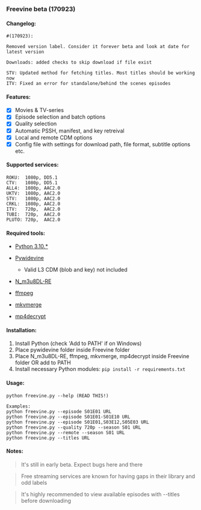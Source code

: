 ### Freevine beta (170923)

#### Changelog:

    #(170923):

    Removed version label. Consider it forever beta and look at date for latest version

    Downloads: added checks to skip download if file exist

    STV: Updated method for fetching titles. Most titles should be working now
    ITV: Fixed an error for standalone/behind the scenes episodes

#### Features:

- [x] Movies & TV-series
- [x] Episode selection and batch options
- [x] Quality selection
- [x] Automatic PSSH, manifest, and key retreival 
- [x] Local and remote CDM options
- [x] Config file with settings for download path, file format, subtitle options etc.

#### Supported services:

    ROKU:  1080p, DD5.1
    CTV:   1080p, DD5.1
    ALL4:  1080p, AAC2.0
    UKTV:  1080p, AAC2.0
    STV:   1080p, AAC2.0
    CRKL:  1080p, AAC2.0
    ITV:   720p,  AAC2.0
    TUBI:  720p,  AAC2.0
    PLUTO: 720p,  AAC2.0

#### Required tools:

* [Python 3.10.*](https://www.python.org/)

* [Pywidevine](https://www.mediafire.com/file/y7o57xs6pazx0rc/pywidevine.zip/)

    * Valid L3 CDM (blob and key) not included

* [N_m3u8DL-RE](https://github.com/nilaoda/N_m3u8DL-RE/releases/)

* [ffmpeg](https://ffmpeg.org/)

* [mkvmerge](https://mkvtoolnix.download/downloads.html)

* [mp4decrypt](https://www.bento4.com/downloads/)

#### Installation:

1. Install Python (check 'Add to PATH' if on Windows)
2. Place pywidevine folder inside Freevine folder
3. Place N_m3u8DL-RE, ffmpeg, mkvmerge, mp4decrypt inside Freevine folder OR add to PATH
4. Install necessary Python modules: `pip install -r requirements.txt`

#### Usage:

    python freevine.py --help (READ THIS!)

    Examples:
    python freevine.py --episode S01E01 URL
    python freevine.py --episode S01E01-S01E10 URL
    python freevine.py --episode S01E01,S03E12,S05E03 URL
    python freevine.py --quality 720p --season S01 URL
    python freevine.py --remote --season S01 URL
    python freevine.py --titles URL

#### Notes:

> It's still in early beta. Expect bugs here and there

> Free streaming services are known for having gaps in their library and odd labels

> It's highly recommended to view available episodes with --titles before downloading

    

